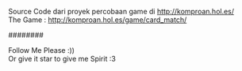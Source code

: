 Source Code dari proyek percobaan game di http://komproan.hol.es/<br>
The Game : http://komproan.hol.es/game/card_match/

########

Follow Me Please :))<br>
Or give it star to give me Spirit :3
